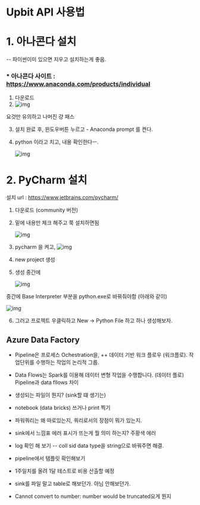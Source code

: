 

# Upbit API 사용법

# 1. 아나콘다 설치

-- 파이썬이미 있으면 지우고 설치하는게 좋음.

### * 아나콘다 사이트 : https://www.anaconda.com/products/individual

1. 다운로드
2. ![img](https://media.vlpt.us/images/gillog/post/d3c543e5-55e2-4af3-8e94-180ff9ea3649/image.png)

요것만 유의하고 나머진 걍 패스

3. 설치 완료 후, 윈도우버튼 누르고 - Anaconda prompt  를 켠다.

4. python 이라고 치고, 내용 확인한다ㅡ.

   ![img](https://media.vlpt.us/images/gillog/post/69687d68-ce69-4333-9609-0780bc6e2d8d/image.png)



# 2. PyCharm 설치

설치 url : https://www.jetbrains.com/pycharm/

1. 다운로드 (community 버전)

2. 밑에 내용만 체크 해주고 쭉 설치하면됨

   ![img](https://media.vlpt.us/images/gillog/post/94cfb580-f751-4e0b-9e62-9bfc4f7ff5a4/image.png)

3. pycharm 을 켜고, ![img](https://media.vlpt.us/images/gillog/post/39447980-b381-4700-a1a7-0e946715f460/image.png)

4. new project 생성

5. 생성 중간에

   ![img](https://media.vlpt.us/images/gillog/post/f17cb435-5e91-4e87-afb2-11c5f0b96a94/image.png)

중간에 Base Interpreter 부분을 python.exe로 바꿔줘야함 (아래와 같이)

![img](https://media.vlpt.us/images/gillog/post/e62512ba-1f41-4f29-a04b-6bd7c3f9ff1a/image.png)

6. 그러고 프로젝트 우클릭하고 New -> Python File	 하고 하나 생성해보자.



## Azure Data Factory


* Pipeline은 프로세스 Ochestration을,   ++ 데이터 기반 워크 플로우 (워크플로). 작업단위를 수행하는 작업의 논리적 그룹.

* Data Flows는 Spark를 이용해 데이터 변형 작업을 수행합니다. (데이터 플로)
  Pipeline과 data fllows 차이



* 생성되는 파일이 뭔지? (sink할 떄 생기는)



* notebook (data bricks) 쓰거나 print 찍기



* 파워쿼리는 왜 따로있는지, 쿼리로서의 장점이 뭐가 있는지.

* sink에서 느낌표 에러 표시가 뜨는게 뭘 의미 하는지? 주황색 에러

* log 확인 해 보기  -- coll sid data type을 string으로 바꿔주면 해결.

  

* pipeline에서 탬플릿 확인해보기



* 1주일치를 올려 1달 테스트로 비용 산출할 예정



* sink를 파일 말고 table로 해보던가. 아님 안해보던가.
* Cannot convert to number: number would be truncated요게 뭔지

